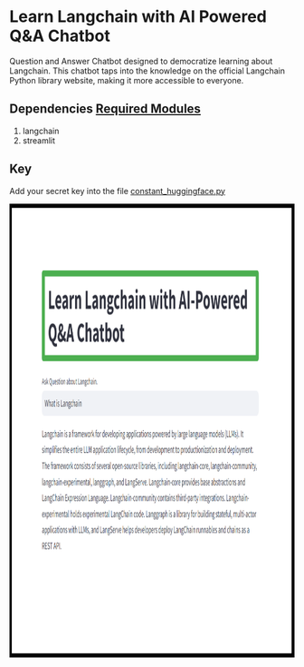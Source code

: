 # Learn Langchain with AI Powered Q&A Chatbot
Question and Answer Chatbot designed to democratize learning about Langchain. This chatbot taps into the knowledge on the official Langchain Python library website, making it more accessible to everyone.

## Dependencies [Required Modules](https://github.com/Mps24-7uk/Learn-Langchain-with-AI-Powered-Q-A-Chatbot/blob/main/requirement.txt)

1. langchain
2. streamlit

## Key
Add your secret key into the file [constant_huggingface.py](https://github.com/Mps24-7uk/Learn-Langchain-with-AI-Powered-Q-A-Chatbot/blob/main/constant_huggingface.py)

<p align="center"><img src="https://github.com/Mps24-7uk/Learn-Langchain-with-AI-Powered-Q-A-Chatbot/blob/main/Images/Langchain.png" width="1000" height="800"></p>
